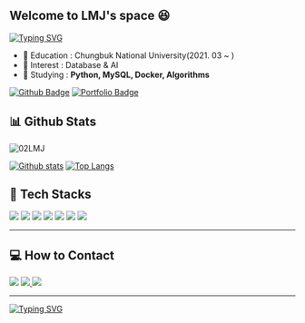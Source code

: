 <!-- GitHub Profile README 시작 -->


## Welcome to LMJ's space 😆

[![Typing SVG](https://readme-typing-svg.demolab.com?font=Fira+Code&weight=500&pause=1000&color=87A0F7&width=435&lines=Better+late+than+never)](https://git.io/typing-svg)
- 🎒 Education : Chungbuk National University(2021. 03 ~ )
- 🧠 Interest : Database & AI 
- 🌱 Studying : **Python, MySQL, Docker, Algorithms**


[![Github Badge](https://img.shields.io/badge/-02LMJ-grey?style=flat&logo=github&logoColor=white&link=https://github.com/02LMJ/)](https://www.github.com/02LMJ/) [![Portfolio Badge](https://img.shields.io/badge/portfolio-web-blue?style=flat&link=02LMJ@github.io/)](02LMJ@github.io/)

## 📊 Github Stats
<p align=left> <img src=https://komarev.com/ghpvc/?username=02LMJ alt=02LMJ /> </p>

[![Github stats](https://github-readme-stats.vercel.app/api?username=02LMJ&show_icons=true&include_all_commits=true)](https://github.com/02LMJ/github-readme-stats)
[![Top Langs](https://github-readme-stats.vercel.app/api/top-langs/?username=02LMJ&layout=compact)](https://github.com/02LMJ/github-readme-stats)

## 🧰 Tech Stacks

<p>
  <img src="https://img.shields.io/badge/C-A8B9CC?style=flat&logo=C&logoColor=white"/>
  <img src="https://img.shields.io/badge/C++-00599C?style=flat&logo=Cplusplus&logoColor=white"/>
  <img src="https://img.shields.io/badge/Python-3776AB?style=flat&logo=python&logoColor=white"/>
  <img src="https://img.shields.io/badge/Dart-0175C2?style=flat&logo=Dart&logoColor=white"/>
  <img src="https://img.shields.io/badge/MySQL-4479A1?style=flat&logo=MySQL&logoColor=white"/>  
  <img src="https://img.shields.io/badge/Flutter-02569B?style=flat&logo=Flutter&logoColor=white"/>
  <img src="https://img.shields.io/badge/Linux-FCC624?style=flat&logo=linux&logoColor=black"/>
</p>

---

## 💻 How to Contact
<p>
    <img src="https://img.shields.io/badge/lmj020313@gmail.com-D14836?style=flat&logo=gmail&logoColor=white"/>
  </a>
  <a href="https://discord.com/users/399578257818648581" target="_blank">
    <img src="https://img.shields.io/badge/Discord-5865F2?style=flat&logo=discord&logoColor=white"/>
  </a>
  <a href="https://instagram.com/2002_03_13" target="_blank">
    <img src="https://img.shields.io/badge/Instagram-E4405F?style=flat&logo=instagram&logoColor=white"/>
  </a>
</p>


---
[![Typing SVG](https://readme-typing-svg.demolab.com?font=Fira+Code&weight=500&pause=1000&color=87A0F7&width=435&lines=Better+late+than+never)](https://git.io/typing-svg)

<!-- GitHub Profile README 끝 -->
